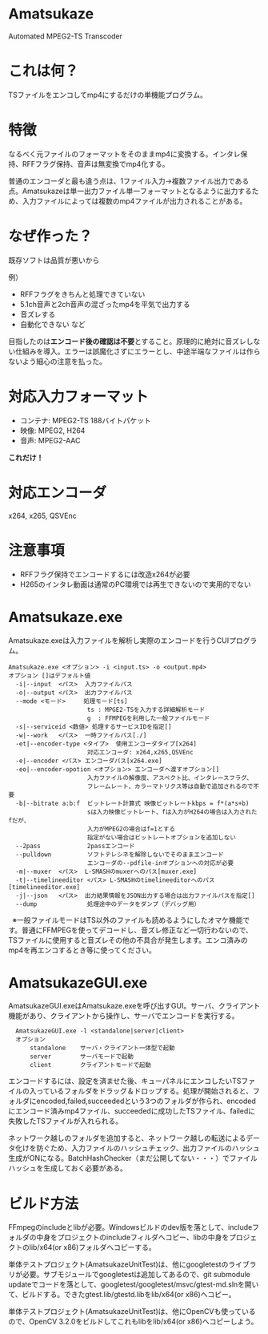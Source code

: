 # Amatsukaze
Automated MPEG2-TS Transcoder

# これは何？
TSファイルをエンコしてmp4にするだけの単機能プログラム。

# 特徴
なるべく元ファイルのフォーマットをそのままmp4に変換する。インタレ保持、RFFフラグ保持、音声は無変換でmp4化する。

普通のエンコーダと最も違う点は、1ファイル入力→複数ファイル出力である点。Amatsukazeは単一出力ファイル単一フォーマットとなるように出力するため、入力ファイルによっては複数のmp4ファイルが出力されることがある。

# なぜ作った？
既存ソフトは品質が悪いから

例）

- RFFフラグをきちんと処理できていない
- 5.1ch音声と2ch音声の混ざったmp4を平気で出力する
- 音ズレする
- 自動化できない など

目指したのは**エンコード後の確認は不要**とすること。原理的に絶対に音ズレしない仕組みを導入。エラーは誤魔化さずにエラーとし、中途半端なファイルは作らないよう細心の注意を払った。

# 対応入力フォーマット

- コンテナ: MPEG2-TS 188バイトパケット
- 映像: MPEG2, H264
- 音声: MPEG2-AAC

**これだけ！**

# 対応エンコーダ
x264, x265, QSVEnc

# 注意事項
- RFFフラグ保持でエンコードするには改造x264が必要
- H265のインタレ動画は通常のPC環境では再生できないので実用的でない

# Amatsukaze.exe
Amatsukaze.exeは入力ファイルを解析し実際のエンコードを行うCUIプログラム。

```
Amatsukaze.exe <オプション> -i <input.ts> -o <output.mp4>
オプション []はデフォルト値
  -i|--input  <パス>  入力ファイルパス
  -o|--output <パス>  出力ファイルパス
  --mode <モード>     処理モード[ts]
                      ts : MPGE2-TSを入力する詳細解析モード
                      g  : FFMPEGを利用した一般ファイルモード
  -s|--serviceid <数値> 処理するサービスIDを指定[]
  -w|--work   <パス>  一時ファイルパス[./]
  -et|--encoder-type <タイプ>  使用エンコーダタイプ[x264]
                      対応エンコーダ: x264,x265,QSVEnc
  -e|--encoder <パス> エンコーダパス[x264.exe]
  -eo|--encoder-opotion <オプション> エンコーダへ渡すオプション[]
                      入力ファイルの解像度、アスペクト比、インタレースフラグ、
                      フレームレート、カラーマトリクス等は自動で追加されるので不要
  -b|--bitrate a:b:f  ビットレート計算式 映像ビットレートkbps = f*(a*s+b)
                      sは入力映像ビットレート、fは入力がH264の場合は入力されたfだが、
                      入力がMPEG2の場合はf=1とする
                      指定がない場合はビットレートオプションを追加しない
  --2pass             2passエンコード
  --pulldown          ソフトテレシネを解除しないでそのままエンコード
                      エンコーダの--pdfile-inオプションへの対応が必要
  -m|--muxer  <パス>  L-SMASHのmuxerへのパス[muxer.exe]
  -t|--timelineeditor <パス> L-SMASHのtimelineeditorへのパス[timelineeditor.exe]
  -j|--json   <パス>  出力結果情報をJSON出力する場合は出力ファイルパスを指定[]
  --dump              処理途中のデータをダンプ（デバッグ用）
  ```
  
※一般ファイルモードはTS以外のファイルも読めるようにしたオマケ機能です。普通にFFMPEGを使ってデコードし、音ズレ修正など一切行わないので、TSファイルに使用すると音ズレその他の不具合が発生します。エンコ済みのmp4を再エンコするとき等に使ってください。
  
# AmatsukazeGUI.exe

AmatsukazeGUI.exeはAmatsukaze.exeを呼び出すGUI。サーバ、クライアント機能があり、クライアントから操作し、サーバでエンコードを実行する。
  
```
  AmatsukazeGUI.exe -l <standalone|server|client>
  オプション
      standalone    サーバ・クライアント一体型で起動
      server        サーバモードで起動
      client        クライアントモードで起動
```

エンコードするには、設定を済ませた後、キューパネルにエンコしたいTSファイルの入っているフォルダをドラッグ＆ドロップする。処理が開始されると、フォルダにencoded,failed,succeededという3つのフォルダが作られ、encodedにエンコード済みmp4ファイル、succeededに成功したTSファイル、failedに失敗したTSファイルが入れられる。

ネットワーク越しのフォルダを追加すると、ネットワーク越しの転送によるデータ化けを防ぐため、入力ファイルのハッシュチェック、出力ファイルのハッシュ生成がONになる。BatchHashChecker（まだ公開してない・・・）でファイルハッシュを生成しておく必要がある。

# ビルド方法
FFmpegのincludeとlibが必要。Windowsビルドのdev版を落として、includeフォルダの中身をプロジェクトのincludeフィルダへコピー、libの中身をプロジェクトのlib/x64(or x86)フォルダへコピーする。

単体テストプロジェクト(AmatsukazeUnitTest)は、他にgoogletestのライブラリが必要。サブモジュールでgoogletestは追加してあるので、git submodule updateでコードを落として、googletest/googletest/msvc/gtest-md.slnを開いて、ビルドする。できたgtest.lib/gtestd.libをlib/x64(or x86)へコピー。

単体テストプロジェクト(AmatsukazeUnitTest)は、他にOpenCVも使っているので、OpenCV 3.2.0をビルドしてこれもlibをlib/x64(or x86)へコピーしよう。

